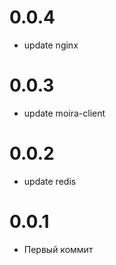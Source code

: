 # 0.0.4
- update nginx
# 0.0.3
- update moira-client
# 0.0.2
- update redis
# 0.0.1
- Первый коммит
